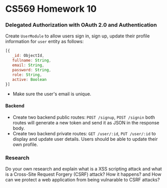 # CS569 Homework 10
### Delegated Authorization with OAuth 2.0 and Authentication
Create `UserModule` to allow users sign in, sign up, update their profile information for `user` entity as follows:
```javascript
[{ 
   _id: ObjectId, 
   fullname: String, 
   email: String, 
   password: String, 
   role: String,
   active: Boolean
}]
```
* Make sure the user's email is unique.
#### Backend
* Create two backend public routes: `POST /signup`, `POST /signin` both routes will generate a new token and send it as JSON in the response body.
* Create two backend private routes: `GET /user/:id`, `PUT /user/:id` to display and update user details. Users should be able to update their own profile.

### Research
Do your own research and explain what is a XSS scripting attack and what is a Cross-Site Request Forgery (CSRF) attack? How it happens? and How can we protect a web application from being vulnarable to CSRF attacks?
